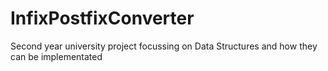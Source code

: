 # InfixPostfixConverter
Second year university project focussing on Data Structures and how they can be implementated
